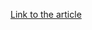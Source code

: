 [Link to the article](https://picussecurity.com/blog/picus-10-critical-mitre-attck-techniques-t1055-process-injection)
